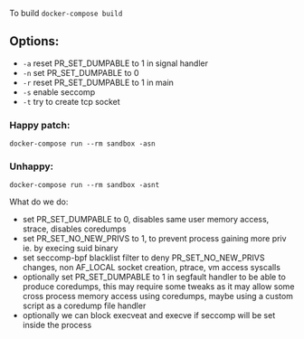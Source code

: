 To build `docker-compose build`


## Options:
* `-a` reset PR_SET_DUMPABLE to 1 in signal handler
* `-n` set PR_SET_DUMPABLE to 0
* `-r` reset PR_SET_DUMPABLE to 1 in main
* `-s` enable seccomp
* `-t` try to create tcp socket


### Happy patch:
`docker-compose run --rm sandbox -asn`

### Unhappy:
`docker-compose run --rm sandbox -asnt`

What do we do:
* set PR_SET_DUMPABLE to 0, disables same user memory access, strace, disables coredumps
* set PR_SET_NO_NEW_PRIVS to 1, to prevent process gaining more priv ie. by execing suid binary
* set seccomp-bpf blacklist filter to deny PR_SET_NO_NEW_PRIVS changes, non AF_LOCAL socket creation, ptrace, vm access syscalls
* optionally set PR_SET_DUMPABLE to 1 in segfault handler to be able to produce coredumps, this may require some tweaks as it may allow some cross process memory access using coredumps, maybe using a custom script as a coredump file handler
* optionally we can block execveat and execve if seccomp will be set inside the process

